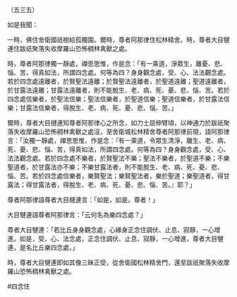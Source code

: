（五三五）

如是我聞：

一時，佛住舍衛國祇樹給孤獨園。爾時，尊者阿那律住松林精舍。時，尊者大目犍連住跋祇聚落失收摩羅山恐怖稠林禽獸之處。

時，尊者阿那律獨一靜處，禪思思惟，作是念：「有一乘道，淨眾生，離憂、悲、惱、苦，得真如法，所謂四念處。何等為四？身身觀念處，受、心、法法觀念處。若於四念處遠離者，於賢聖法遠離；於賢聖法遠離者，於聖道遠離；聖道遠離者，於甘露法遠離；甘露法遠離者，則不能脫生、老、病、死、憂、悲、惱、苦。若於四念處信樂者，於聖法信樂；聖法信樂者，於聖道信樂；聖道信樂者，於甘露法信樂；甘露法信樂者，得脫生、老、病、死、憂、悲、惱、苦。」

爾時，尊者大目揵連知尊者阿那律心之所念，如力士屈伸臂頃，以神通力於跋祇聚落失收摩羅山恐怖稠林禽獸之處沒，至舍衛城松林精舍尊者阿那律前現，語阿那律言：「汝獨一靜處，禪思思惟，作是念：『有一乘道，令眾生清淨，離生、老、病、死、憂、悲、惱、苦，得真如法，所謂四念處。何等為四？身身觀念處，受、心、法法觀念處。若於四念處不樂者，於賢聖法不樂；聖法不樂者，於聖道不樂；不樂聖道者，於甘露法亦不樂；不樂甘露法者，則不能脫生、老、病、死、憂、悲、惱、苦。若於四念處信樂者，樂賢聖法；樂賢聖法者，樂於聖道；樂聖道者，得甘露法；得甘露法者，得脫生、老、病、死、憂、悲、惱、苦。』耶？」

尊者阿那律語尊者大目揵連言：「如是，如是。尊者！」

大目犍連語尊者阿那律言：「云何名為樂四念處？」

尊者大目犍連：「若比丘身身觀念處，心緣身正念住調伏、止息、寂靜，一心增進。如是，受、心、法念處，正念住調伏、止息、寂靜，一心增進，尊者大目犍連，是名比丘樂四念處。」

時，尊者大目犍連即如其像三昧正受，從舍衛國松林精舍門，還至跋祇聚落失收摩羅山恐怖稠林禽獸之處。









#四念住

